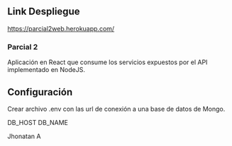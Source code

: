 
## Link Despliegue

https://parcial2web.herokuapp.com/

### Parcial 2

Aplicación en React que consume los servicios expuestos por el API implementado en NodeJS.

## Configuración
Crear archivo .env con las url de conexión a una base de datos de Mongo.

DB_HOST
DB_NAME


Jhonatan A
